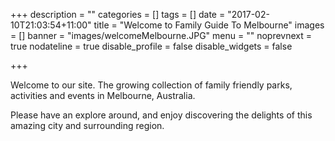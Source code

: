 +++
description = ""
categories = []
tags = []
date = "2017-02-10T21:03:54+11:00"
title = "Welcome to Family Guide To Melbourne"
images = []
banner = "images/welcomeMelbourne.JPG"
menu = ""
noprevnext = true
nodateline = true
disable_profile = false
disable_widgets = false

+++

Welcome to our site. The growing collection of family friendly parks, activities and events in Melbourne, Australia.

Please have an explore around, and enjoy discovering the delights of this amazing city and surrounding region.
